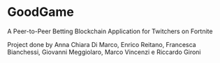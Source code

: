 # GoodGame 
A Peer-to-Peer Betting Blockchain Application for Twitchers on Fortnite

Project done by Anna Chiara Di Marco, Enrico Reitano, Francesca Bianchessi, Giovanni Meggiolaro, Marco Vincenzi e Riccardo Gironi
